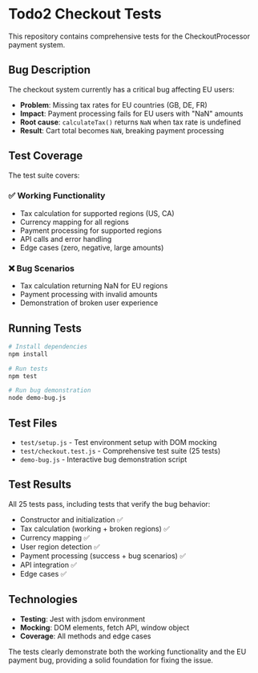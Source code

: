 # Todo2 Checkout Tests

This repository contains comprehensive tests for the CheckoutProcessor payment system.

## Bug Description

The checkout system currently has a critical bug affecting EU users:

- **Problem**: Missing tax rates for EU countries (GB, DE, FR) 
- **Impact**: Payment processing fails for EU users with "NaN" amounts
- **Root cause**: `calculateTax()` returns `NaN` when tax rate is undefined
- **Result**: Cart total becomes `NaN`, breaking payment processing

## Test Coverage

The test suite covers:

### ✅ Working Functionality
- Tax calculation for supported regions (US, CA)
- Currency mapping for all regions
- Payment processing for supported regions
- API calls and error handling
- Edge cases (zero, negative, large amounts)

### ❌ Bug Scenarios  
- Tax calculation returning NaN for EU regions
- Payment processing with invalid amounts
- Demonstration of broken user experience

## Running Tests

```bash
# Install dependencies
npm install

# Run tests
npm test

# Run bug demonstration
node demo-bug.js
```

## Test Files

- `test/setup.js` - Test environment setup with DOM mocking
- `test/checkout.test.js` - Comprehensive test suite (25 tests)
- `demo-bug.js` - Interactive bug demonstration script

## Test Results

All 25 tests pass, including tests that verify the bug behavior:

- Constructor and initialization ✅
- Tax calculation (working + broken regions) ✅  
- Currency mapping ✅
- User region detection ✅
- Payment processing (success + bug scenarios) ✅
- API integration ✅
- Edge cases ✅

## Technologies

- **Testing**: Jest with jsdom environment
- **Mocking**: DOM elements, fetch API, window object
- **Coverage**: All methods and edge cases

The tests clearly demonstrate both the working functionality and the EU payment bug, providing a solid foundation for fixing the issue.